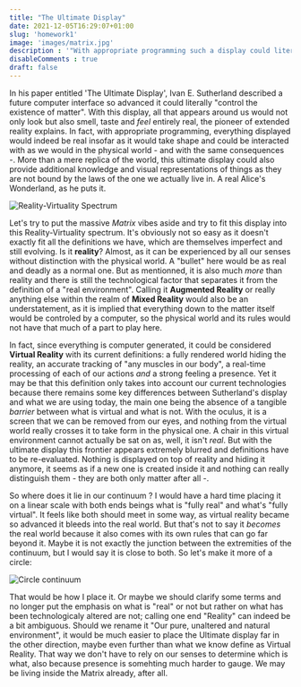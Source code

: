 ```yaml
---
title: "The Ultimate Display"
date: 2021-12-05T16:29:07+01:00
slug: 'homework1'
image: 'images/matrix.jpg'
description : '"With appropriate programming such a display could literally be the Wonderland into which Alice walked."'
disableComments : true 
draft: false
---
```


In his paper entitled 'The Ultimate Display', Ivan E. Sutherland described a future computer interface so advanced it could literally "control the existence of matter". With this display, all that appears around us would not only look but also smell, taste and *feel* entirely real, the pioneer of extended reality explains. In fact, with appropriate programming, everything displayed would indeed be real insofar as it would take shape and could be interacted with as we would in the physical world - and with the same consequences -. More than a mere replica of the world, this ultimate display could also provide additional knowledge and visual representations of things as they are not bound by the laws of the one we actually live in. A real Alice's Wonderland, as he puts it.

![Reality-Virtuality Spectrum](/images/ultimatedisplay/spectrum.png "The Reality-Virtuality Spectrum") 

Let's try to put the massive *Matrix* vibes aside and try to fit this display into this Reality-Virtuality spectrum. It's obviously not so easy as it doesn't exactly fit all the definitions we have, which are themselves imperfect and still evolving. Is it **reality**?  Almost, as it can be experienced by all our senses without distinction with the physical world. A "bullet" here would be as real and deadly as a normal one. But as mentionned, it is also much *more* than reality and there is still the technological factor that separates it from the definition of a "real environment". Calling it **Augmented Reality** or really anything else within the realm of **Mixed Reality** would also be an understatement, as it is implied that everything down to the matter itself would be controled by a computer, so the physical world and its rules would not have that much of a part to play here. 

In fact, since everything is computer generated, it could be considered **Virtual Reality** with its current definitions: a fully rendered world hiding the reality, an accurate tracking of "any muscles in our body", a real-time processing of each of our actions *and* a strong feeling a presence. Yet it may be that this definition only takes into account our current technologies because there remains some key differences between Sutherland's display and what we are using today, the main one being the absence of a tangible *barrier* between what is virtual and what is not. With the oculus, it is a screen that we can be removed from our eyes, and nothing from the virtual world really crosses it to take form in the physical one. A chair in this virtual environment cannot actually be sat on as, well, it isn't *real*. But with the ultimate display this frontier appears extremely blurred and definitions have to be re-evaluated. Nothing is displayed on top of reality and hiding it anymore, it seems as if a new one is created inside it and nothing can really distinguish them - they are both only matter after all -.

So where does it lie in our continuum ? I would have a hard time placing it on a linear scale with both ends beings what is "fully real" and what's "fully virtual". It feels like both should meet in some way, as virtual reality became so advanced it bleeds into the real world. But that's not to say it *becomes* the real world because it also comes with its own rules that can go far beyond it. Maybe it is not exactly the junction between the extremities of the continuum, but I would say it is close to both. So let's make it more of a circle:

![Circle continuum](/images/udisplay.png "Circle Continuum") 

That would be how I place it. Or maybe we should clarify some terms and no longer put the emphasis on what is "real" or not but rather on what has been technologicaly altered are not; calling one end "Reality" can indeed be a bit ambiguous. Should we rename it "Our pure, unaltered and natural environment", it would be much easier to place the Ultimate display far in the other direction, maybe even further than what we know define as Virtual Reality. That way we don't have to rely on our senses to determine which is what, also because presence is somehting much harder to gauge. We may be living inside the Matrix already, after all.
